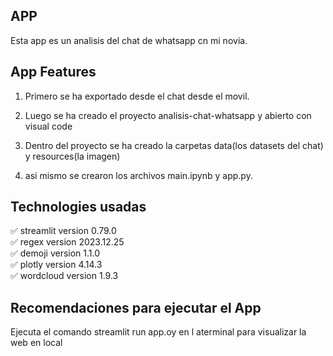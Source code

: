 ## APP
Esta app es un analisis del chat de whatsapp cn mi novia.  

## App Features  

1. Primero se ha exportado desde el chat desde el movil.  

2. Luego se ha creado el proyecto analisis-chat-whatsapp y abierto con visual code

3. Dentro del proyecto se ha creado la carpetas data(los datasets del chat) y resources(la imagen)

4. asi mismo se crearon los archivos main.ipynb y app.py.  

## Technologies usadas  
 
✅ streamlit version 0.79.0  
✅ regex version 2023.12.25  
✅ demoji version 1.1.0  
✅ plotly version 4.14.3  
✅ wordcloud  version 1.9.3  

## Recomendaciones para ejecutar el App  
Ejecuta el comando streamlit run app.oy en l aterminal para visualizar la web en local    
